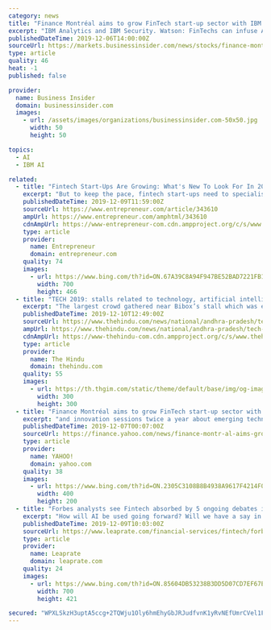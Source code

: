 ```yaml
---
category: news
title: "Finance Montréal aims to grow FinTech start-up sector with IBM collaboration"
excerpt: "IBM Analytics and IBM Security. Watson: FinTechs can infuse AI into their business processes, helping them to make more accurate predictions, automate decisions and optimize processes. IBM Blockchain: Offers the ability to secure cross-border transactions and build an ecosystem of trust for partners and clients around the world. IBM Analytics ..."
publishedDateTime: 2019-12-06T14:00:00Z
sourceUrl: https://markets.businessinsider.com/news/stocks/finance-montréal-aims-to-grow-fintech-start-up-sector-with-ibm-collaboration-1028744363
type: article
quality: 46
heat: -1
published: false

provider:
  name: Business Insider
  domain: businessinsider.com
  images:
    - url: /assets/images/organizations/businessinsider.com-50x50.jpg
      width: 50
      height: 50

topics:
  - AI
  - IBM AI

related:
  - title: "Fintech Start-Ups Are Growing: What's New To Look For In 2020"
    excerpt: "But to keep the pace, fintech start-ups need to specialise in these four key sectors. Artificial Intelligence (AI) While it is known how the fintech sector is disrupting the Indian market, but now with AI as partner, it is aiming to change the entire scenario. The combination of AI and RPA is called intelligent automation. It is the next big ..."
    publishedDateTime: 2019-12-09T11:59:00Z
    sourceUrl: https://www.entrepreneur.com/article/343610
    ampUrl: https://www.entrepreneur.com/amphtml/343610
    cdnAmpUrl: https://www-entrepreneur-com.cdn.ampproject.org/c/s/www.entrepreneur.com/amphtml/343610
    type: article
    provider:
      name: Entrepreneur
      domain: entrepreneur.com
    quality: 74
    images:
      - url: https://www.bing.com/th?id=ON.67A39C8A94F947BE52BAD7221FB1C2E1
        width: 700
        height: 466
  - title: "TECH 2019: stalls related to technology, artificial intelligence a big draw"
    excerpt: "The largest crowd gathered near Bibox’s stall which was educating the visitors about artificial intelligence. As the founder of the start-up, Sandeep Senan explained the need to develop artificial intelligence, robots made by his company entertained people by walking around the venue and doing stunts. “It is necessary that we encourage our ..."
    publishedDateTime: 2019-12-10T12:49:00Z
    sourceUrl: https://www.thehindu.com/news/national/andhra-pradesh/tech-2019-stalls-related-to-technology-artificial-intelligence-a-big-draw/article30267835.ece
    ampUrl: https://www.thehindu.com/news/national/andhra-pradesh/tech-2019-stalls-related-to-technology-artificial-intelligence-a-big-draw/article30267835.ece/amp/
    cdnAmpUrl: https://www-thehindu-com.cdn.ampproject.org/c/s/www.thehindu.com/news/national/andhra-pradesh/tech-2019-stalls-related-to-technology-artificial-intelligence-a-big-draw/article30267835.ece/amp/
    type: article
    provider:
      name: The Hindu
      domain: thehindu.com
    quality: 55
    images:
      - url: https://th.thgim.com/static/theme/default/base/img/og-image.jpg
        width: 300
        height: 300
  - title: "Finance Montréal aims to grow FinTech start-up sector with IBM collaboration"
    excerpt: "and innovation sessions twice a year about emerging technologies and the evolution of AI. Through the Montréal FinTech Station, FinTechs in residency will also access IBM Garage and Design Thinking methodology sessions, enabling them to deliver customer-focused solutions at an accelerated go-to-market pace. \"At the Montréal FinTech Station ..."
    publishedDateTime: 2019-12-07T00:07:00Z
    sourceUrl: https://finance.yahoo.com/news/finance-montr-al-aims-grow-150000140.html
    type: article
    provider:
      name: YAHOO!
      domain: yahoo.com
    quality: 38
    images:
      - url: https://www.bing.com/th?id=ON.2305C3108B8B4938A9617F4214F0A418
        width: 400
        height: 200
  - title: "Forbes analysts see Fintech absorbed by 5 ongoing debates in the 2020s"
    excerpt: "How will AI be used going forward? Will we have a say in it? Will our voice be heard or will discrimination be part of the digital age? And then we have cryptocurrencies, the phenomenon that really started the fintech discussion. Individuals, governments, and corporations are searching for specific roles to play, but then we have China."
    publishedDateTime: 2019-12-09T10:03:00Z
    sourceUrl: https://www.leaprate.com/financial-services/fintech/forbes-analysts-see-fintech-absorbed-by-5-ongoing-debates-in-the-2020s/
    type: article
    provider:
      name: Leaprate
      domain: leaprate.com
    quality: 24
    images:
      - url: https://www.bing.com/th?id=ON.85604DB53238B3DD5D07CD7EF67E9C87
        width: 700
        height: 421

secured: "WPXLSkzH3uptA5ccg+2TQWju1Oly6hmEhyGbJRJudfvnK1yRvNEfUmrCVel1FQG6ddpzF7sgYevzgOXLzxwPeWajmeXY7gOxTGuM7V8l5Am3YtxmymVyc9blBXoZT6zzeshzynPsE4efyZ4v0bw7iYgoKwAKnoyXdg393jm4q1In4ttr3VufA1SqNb7LywCGdhdy9AzeMi3skwiepRI/aphHSiVJO8QF85zRoRPonI+FU9wcqJVqe+INvY8zrmTvaLTDKqQh/Q/49WaoYgcDzw==;f8t9Qgj32Tt0KzhxSDik2A=="
---
```


